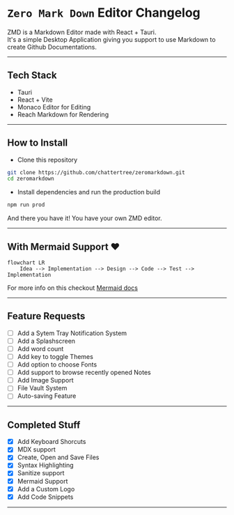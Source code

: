 # `Zero Mark Down` Editor Changelog

ZMD is a Markdown Editor made with React + Tauri.<br>
It's a simple Desktop Application giving you support to use Markdown to create Github Documentations.

---

## Tech Stack

- Tauri
- React + Vite
- Monaco Editor for Editing
- Reach Markdown for Rendering

---

## How to Install

- Clone this repository

```bash
git clone https://github.com/chattertree/zeromarkdown.git
cd zeromarkdown
```

- Install dependencies and run the production build

```bash
npm run prod
```

And there you have it! You have your own ZMD editor.

---

## With Mermaid Support ❤️

```mermaid
flowchart LR
    Idea --> Implementation --> Design --> Code --> Test --> Implementation
```

For more info on this checkout [Mermaid docs](https://mermaid.js.org/intro/)

---

## Feature Requests

- [ ] Add a Sytem Tray Notification System
- [ ] Add a Splashscreen
- [ ] Add word count
- [ ] Add key to toggle Themes
- [ ] Add option to choose Fonts
- [ ] Add support to browse recently opened Notes
- [ ] Add Image Support
- [ ] File Vault System
- [ ] Auto-saving Feature

---

## Completed Stuff

- [x] Add Keyboard Shorcuts
- [x] MDX support
- [x] Create, Open and Save Files
- [x] Syntax Highlighting
- [x] Sanitize support
- [x] Mermaid Support
- [x] Add a Custom Logo
- [x] Add Code Snippets
---